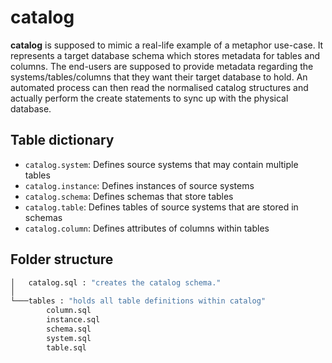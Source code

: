 # catalog
**catalog** is supposed to mimic a real-life example of a metaphor use-case. It represents a target database schema which stores metadata for tables and columns. The end-users are supposed to provide metadata regarding the systems/tables/columns that they want their target database to hold. An automated process can then read the normalised catalog structures and actually perform the create statements to sync up with the physical database.

## Table dictionary

- `catalog.system`: Defines source systems that may contain multiple tables
- `catalog.instance`: Defines instances of source systems
- `catalog.schema`: Defines schemas that store tables
- `catalog.table`: Defines tables of source systems that are stored in schemas
- `catalog.column`: Defines attributes of columns within tables

## Folder structure
```bash
│   catalog.sql : "creates the catalog schema."
│
└───tables : "holds all table definitions within catalog"
        column.sql
        instance.sql
        schema.sql
        system.sql
        table.sql
```
